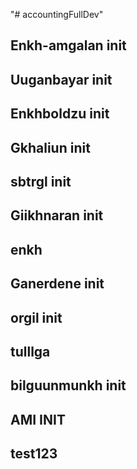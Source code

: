 "# accountingFullDev"

## Enkh-amgalan init

## Uuganbayar init

## Enkhboldzu init

## Gkhaliun init

## sbtrgl init

## Giikhnaran init

## enkh

## Ganerdene init

## orgil init

## tulllga

## bilguunmunkh init

## AMI INIT

## test123
